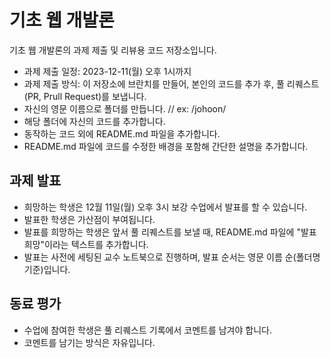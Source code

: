 # 기초 웹 개발론
기초 웹 개발론의 과제 제출 및 리뷰용 코드 저장소입니다. 

* 과제 제출 일정: 2023-12-11(월) 오후 1시까지
* 과제 제출 방식: 이 저장소에 브란치를 만들어, 본인의 코드를 추가 후, 풀 리퀘스트(PR, Prull Request)를 보냅니다. 
 * 자신의 영문 이름으로 폴더를 만듭니다. // ex: /johoon/
 * 해당 폴더에 자신의 코드를 추가합니다.
 * 동작하는 코드 외에 README.md 파일을 추가합니다.
 * README.md 파일에 코드를 수정한 배경을 포함해 간단한 설명을 추가합니다.

## 과제 발표
* 희망하는 학생은 12월 11일(월) 오후 3시 보강 수업에서 발표를 할 수 있습니다. 
* 발표한 학생은 가산점이 부여됩니다.
* 발표를 희망하는 학생은 앞서 풀 리퀘스트를 보낼 때, README.md 파일에 "발표 희망"이라는 텍스트를 추가합니다.
* 발표는 사전에 세팅된 교수 노트북으로 진행하며, 발표 순서는 영문 이름 순(폴더명 기준)입니다.

## 동료 평가
* 수업에 참여한 학생은 풀 리퀘스트 기록에서 코멘트를 남겨야 합니다.
* 코멘트를 남기는 방식은 자유입니다.

